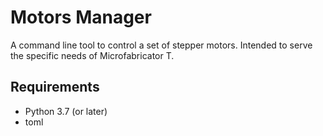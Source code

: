 # Motors Manager

A command line tool to control a set of stepper motors. Intended to serve the specific needs of Microfabricator T.

## Requirements
- Python 3.7 (or later)
- toml
